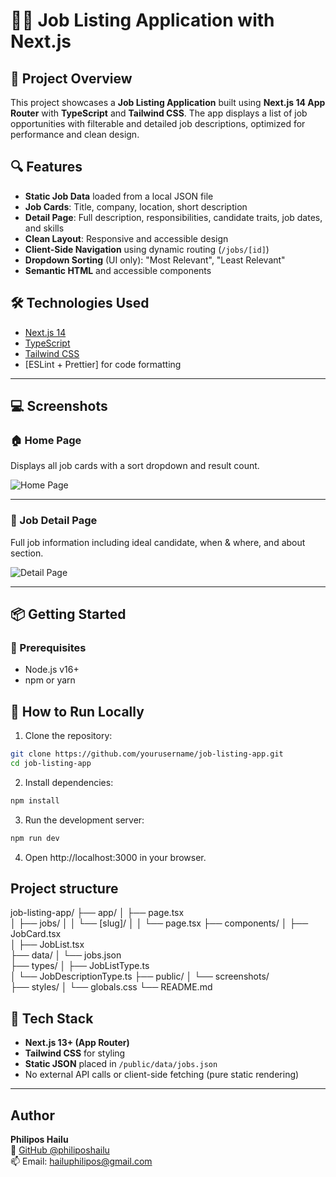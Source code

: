 # 🧑‍💼 Job Listing Application with Next.js

## 🚀 Project Overview

This project showcases a **Job Listing Application** built using **Next.js 14 App Router** with **TypeScript** and **Tailwind CSS**. The app displays a list of job opportunities with filterable and detailed job descriptions, optimized for performance and clean design.

## 🔍 Features

- **Static Job Data** loaded from a local JSON file
- **Job Cards**: Title, company, location, short description
- **Detail Page**: Full description, responsibilities, candidate traits, job dates, and skills
- **Clean Layout**: Responsive and accessible design
- **Client-Side Navigation** using dynamic routing (`/jobs/[id]`)
- **Dropdown Sorting** (UI only): "Most Relevant", "Least Relevant"
- **Semantic HTML** and accessible components

## 🛠️ Technologies Used

- [Next.js 14](https://nextjs.org/)
- [TypeScript](https://www.typescriptlang.org/)
- [Tailwind CSS](https://tailwindcss.com/)
- [ESLint + Prettier] for code formatting

---

## 💻 Screenshots

### 🏠 Home Page
Displays all job cards with a sort dropdown and result count.

![Home Page](./public/screenshots/home.png)

---

### 📄 Job Detail Page
Full job information including ideal candidate, when & where, and about section.

![Detail Page](./public/screenshots/detail.png)

---

## 📦 Getting Started

### 🔧 Prerequisites

- Node.js v16+
- npm or yarn

## 🚀 How to Run Locally

1. Clone the repository:

```bash
git clone https://github.com/yourusername/job-listing-app.git
cd job-listing-app
```
2. Install dependencies:
```bash
npm install
```

3. Run the development server:
```bash
npm run dev
```

4. Open http://localhost:3000 in your browser.

## Project structure

job-listing-app/
├── app/
│   ├── page.tsx         
│   ├── jobs/
│   │   └── [slug]/
│   │       └── page.tsx 
├── components/
│   ├── JobCard.tsx       
│   ├── JobList.tsx      
├── data/
│   └── jobs.json         
├── types/
│   ├── JobListType.ts   
│   └── JobDescriptionType.ts 
├── public/
│   └── screenshots/      
├── styles/
│   └── globals.css
└── README.md


## 🔧 Tech Stack

- **Next.js 13+ (App Router)**
- **Tailwind CSS** for styling
- **Static JSON** placed in `/public/data/jobs.json`
- No external API calls or client-side fetching (pure static rendering)

---


## Author

**Philipos Hailu**  
🔗 [GitHub @philiposhailu](https://github.com/philiposhailu)  
📫 Email: hailuphilipos@gmail.com